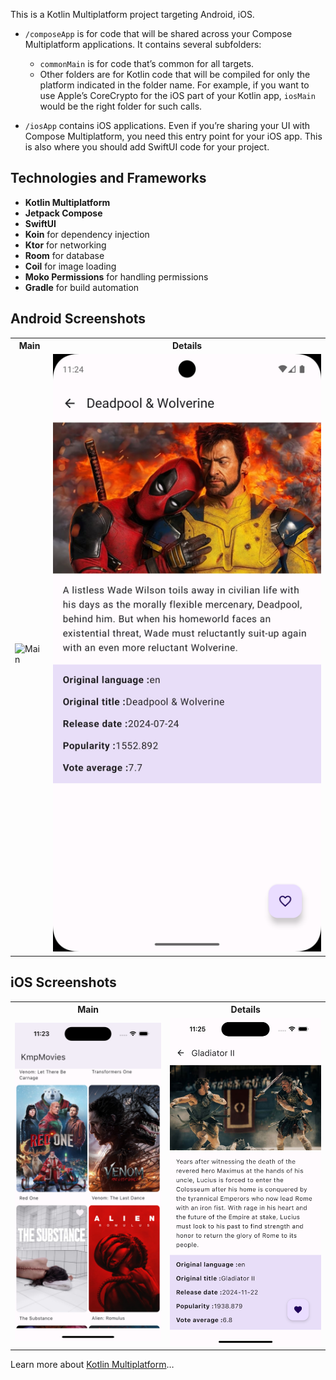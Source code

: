 This is a Kotlin Multiplatform project targeting Android, iOS.

* `/composeApp` is for code that will be shared across your Compose Multiplatform applications.
  It contains several subfolders:
  - `commonMain` is for code that’s common for all targets.
  - Other folders are for Kotlin code that will be compiled for only the platform indicated in the folder name.
    For example, if you want to use Apple’s CoreCrypto for the iOS part of your Kotlin app,
    `iosMain` would be the right folder for such calls.

* `/iosApp` contains iOS applications. Even if you’re sharing your UI with Compose Multiplatform, 
  you need this entry point for your iOS app. This is also where you should add SwiftUI code for your project.

## Technologies and Frameworks

- **Kotlin Multiplatform**
- **Jetpack Compose**
- **SwiftUI**
- **Koin** for dependency injection
- **Ktor** for networking
- **Room** for database
- **Coil** for image loading
- **Moko Permissions** for handling permissions
- **Gradle** for build automation

## Android Screenshots

<table>
  <tr>
    <th>Main</th>
    <th>Details</th>
  </tr>
  <tr>
    <td><img src="screenshots/android/android_main.png" alt="Main" /></td>
    <td><img src="screenshots/android/android_details.png" alt="Details" /></td>
  </tr>
</table>

## iOS Screenshots

<table>
  <tr>
    <th>Main</th>
    <th>Details</th>
  </tr>
  <tr>
    <td><img src="screenshots/ios/ios_main.png" alt="Main" /></td>
    <td><img src="screenshots/ios/ios_details.png" alt="Details" /></td>
  </tr>
</table>

Learn more about [Kotlin Multiplatform](https://www.jetbrains.com/help/kotlin-multiplatform-dev/get-started.html)…